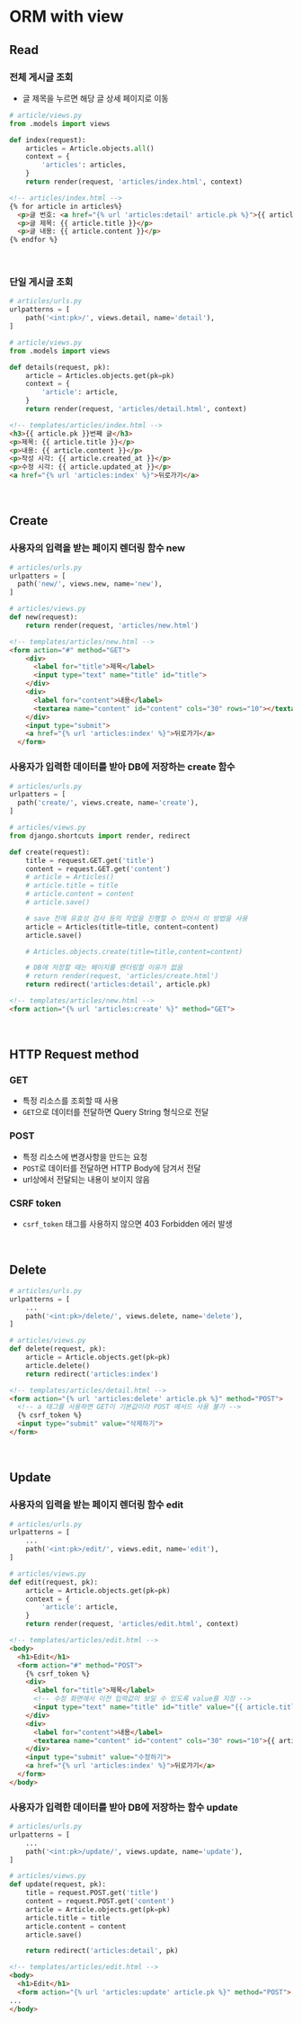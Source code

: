# ORM with view
## Read
### 전체 게시글 조회
- 글 제목을 누르면 해당 글 상세 페이지로 이동
```python
# article/views.py
from .models import views

def index(request):
    articles = Article.objects.all()
    context = {
        'articles': articles,
    }
    return render(request, 'articles/index.html', context)
```
```html
<!-- articles/index.html -->
{% for article in articles%}
  <p>글 번호: <a href="{% url 'articles:detail' article.pk %}">{{ article.pk }}</p>
  <p>글 제목: {{ article.title }}</p>
  <p>글 내용: {{ article.content }}</p>
{% endfor %}
```
<br>

### 단일 게시글 조회
```python
# articles/urls.py
urlpatterns = [
    path('<int:pk>/', views.detail, name='detail'),
]
```
```python
# article/views.py
from .models import views

def details(request, pk):
    article = Articles.objects.get(pk=pk)
    context = {
        'article': article,
    }
    return render(request, 'articles/detail.html', context)
```
```html
<!-- templates/articles/index.html -->
<h3>{{ article.pk }}번째 글</h3>
<p>제목: {{ article.title }}</p>
<p>내용: {{ article.content }}</p>
<p>작성 시각: {{ article.created_at }}</p>
<p>수정 시각: {{ article.updated_at }}</p>
<a href="{% url 'articles:index' %}">뒤로가기</a>
```
<br>

## Create
### 사용자의 입력을 받는 페이지 렌더링 함수 new
```python
# articles/urls.py
urlpatters = [
  path('new/', views.new, name='new'),
]
```
```python
# articles/views.py
def new(request):
    return render(request, 'articles/new.html')
```
```html
<!-- templates/articles/new.html -->
<form action="#" method="GET">
    <div>
      <label for="title">제목</label>
      <input type="text" name="title" id="title">
    </div>
    <div>
      <label for="content">내용</label>
      <textarea name="content" id="content" cols="30" rows="10"></textarea>
    </div>
    <input type="submit">
    <a href="{% url 'articles:index' %}">뒤로가기</a>
  </form>
```
### 사용자가 입력한 데이터를 받아 DB에 저장하는 create 함수
```python
# articles/urls.py
urlpatters = [
  path('create/', views.create, name='create'),
]
```
```python
# articles/views.py
from django.shortcuts import render, redirect

def create(request):
    title = request.GET.get('title')
    content = request.GET.get('content')
    # article = Articles()
    # article.title = title
    # article.content = content
    # article.save()

    # save 전에 유효성 검사 등의 작업을 진행할 수 있어서 이 방법을 사용
    article = Articles(title=title, content=content)
    article.save()

    # Articles.objects.create(title=title,content=content)

    # DB에 저장할 때는 페이지를 렌더링할 이유가 없음
    # return render(request, 'articles/create.html')
    return redirect('articles:detail', article.pk)
```
```html
<!-- templates/articles/new.html -->
<form action="{% url 'articles:create' %}" method="GET">
```
<br>

## HTTP Request method
### GET
- 특정 리소스를 조회할 때 사용
- `GET`으로 데이터를 전달하면 Query String 형식으로 전달

### POST
- 특정 리소스에 변경사항을 만드는 요청
- `POST`로 데이터를 전달하면 HTTP Body에 담겨서 전달
- url상에서 전달되는 내용이 보이지 않음

### CSRF token
- `csrf_token` 태그를 사용하지 않으면 403 Forbidden 에러 발생

<br>

## Delete
```python
# articles/urls.py
urlpatterns = [
    ...
    path('<int:pk>/delete/', views.delete, name='delete'),
]
```
``` python
# articles/views.py
def delete(request, pk):
    article = Article.objects.get(pk=pk)
    article.delete()
    return redirect('articles:index')
```
```html
<!-- templates/articles/detail.html -->
<form action="{% url 'articles:delete' article.pk %}" method="POST">
  <!-- a 태그를 사용하면 GET이 기본값이라 POST 메서드 사용 불가 -->
  {% csrf_token %}
  <input type="submit" value="삭제하기">
</form>
```

<br>

## Update
### 사용자의 입력을 받는 페이지 렌더링 함수 edit
```python
# articles/urls.py
urlpatterns = [
    ...
    path('<int:pk>/edit/', views.edit, name='edit'),
]
```
``` python
# articles/views.py
def edit(request, pk):
    article = Article.objects.get(pk=pk)
    context = {
        'article': article,
    }
    return render(request, 'articles/edit.html', context)
```
```html
<!-- templates/articles/edit.html -->
<body>
  <h1>Edit</h1>
  <form action="#" method="POST">
    {% csrf_token %}
    <div>
      <label for="title">제목</label>
      <!-- 수정 화면에서 이전 입력값이 보일 수 있도록 value를 지정 -->
      <input type="text" name="title" id="title" value="{{ article.title }}">
    </div>
    <div>
      <label for="content">내용</label>
      <textarea name="content" id="content" cols="30" rows="10">{{ article.content }}</textarea>
    </div>
    <input type="submit" value="수정하기">
    <a href="{% url 'articles:index' %}">뒤로가기</a>
  </form>
</body>
```
### 사용자가 입력한 데이터를 받아 DB에 저장하는 함수 update
```python
# articles/urls.py
urlpatterns = [
    ...
    path('<int:pk>/update/', views.update, name='update'),
]
```
``` python
# articles/views.py
def update(request, pk):
    title = request.POST.get('title')
    content = request.POST.get('content')
    article = Article.objects.get(pk=pk)
    article.title = title
    article.content = content
    article.save()

    return redirect('articles:detail', pk)
```
```html
<!-- templates/articles/edit.html -->
<body>
  <h1>Edit</h1>
  <form action="{% url 'articles:update' article.pk %}" method="POST">
...
</body>
```